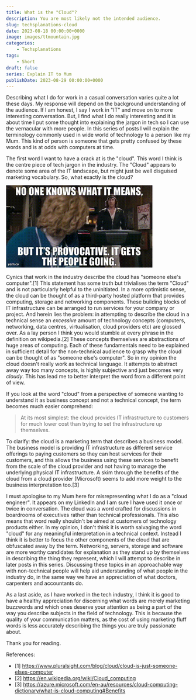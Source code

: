 ```yaml
---
title: What is the "Cloud"?
description: You are most likely not the intended audience.
slug: techsplanations-cloud
date: 2023-08-18 00:00:00+0000
image: images/ttmountain.jpg
categories:
    - Techsplanations
tags:
    - Short
draft: false
series: Explain IT to Mum
publishDate: 2023-08-29 00:00:00+0000
---
```


Describing what I do for work in a casual conversation varies quite a lot these days. My response will depend on the background understanding of the audience. If I am honest, I say I work in "IT" and move on to more interesting conversation. But, I find what I do really interesting and it is about time I put some thought into explaining the jargon in tech so I can use the vernacular with more people. In this series of posts I will explain the terminology commonly used in wide world of technology to a person like my Mum. This kind of person is someone that gets pretty confused by these words and is at odds with computers at time.

The first word I want to have a crack at is the "cloud". This word I think is the centre piece of tech jargon in the industry. The "Cloud" appears to denote some area of the IT landscape, but might just be well disguised marketing vocabulary. So, what exactly is the cloud?

![](images/meme.gif)

Cynics that work in the industry describe the cloud has "someone else's computer".[1] This statement has some truth but trivialises the term "Cloud" and is not particularly helpful to the uninitiated. In a more optimistic sense, the cloud can be thought of as a third-party hosted platform that provides computing, storage and networking components. These building blocks of IT infrastructure can be arranged to run services for your company or project. And herein lies the problem: in attempting to describe the cloud in a technical sense an *excessive* amount of technology concepts (computers, networking, data centres, virtualisation, cloud providers etc) are glossed over. As a lay person I think you would stumble at every phrase in the definition on wikipedia.[2] These concepts themselves are abstractions of huge areas of computing. Each of these fundamentals need to be explained in sufficient detail for the non-technical audience to grasp why the cloud can be thought of as "someone else's computer". So in my opinion the cloud doesn't really work as technical language. It attempts to abstract away way too many concepts, is highly subjective and just becomes very *cloudy*. This has lead me to better interpret the word from a different point of view. 

If you look at the word "cloud" from a perspective of someone wanting to understand it as business concept and not a technical concept, the term becomes much easier comprehend: 

> At its most simplest: the cloud provides IT infrastructure to customers for much lower cost than trying to set the infrastructure up themselves. 

To clarify: the cloud is a marketing term that describes a business model. The business model is providing IT infrastructure as different service offerings to paying customers so they can host services for their customers, and this allows the business using these services to benefit from the scale of the cloud provider and not having to manage the underlying physical IT infrastructure. A skim through the benefits of the cloud from a cloud provider (Microsoft) seems to add more weight to the business interpretation too.[3]

I must apologise to my Mum here for misrepresenting what I do as a "cloud engineer". It appears on my LinkedIn and I am sure I have used it once or twice in conversation. The cloud was a word crafted for discussions in boardrooms of executives rather than technical professionals. This also means that word really shouldn't be aimed at customers of technology products either. In my opinion, I don't think it is worth salvaging the word "cloud" for any meaningful interpretation in a technical context. Instead I think it is better to focus the other components of the cloud that are obfuscated away by the term. Networking, servers, storage and software are more worthy candidates for explanation as they stand up by themselves in describing the thing they represent, which I will attempt to describe in later posts in this series. Discussing these topics in an approachable way with non-technical people will help aid understanding of what people in the industry do, in the same way we have an appreciation of what doctors, carpenters and accountants do. 

As a last aside, as I have worked in the tech industry, I think it is good to have a healthy appreciation for discerning what words are merely marketing buzzwords and which ones deserve your attention as being a part of the way you describe subjects in the field of technology. This is because the quality of your communication matters, as the cost of using marketing fluff words is less accurately describing the things you are truly passionate about. 

Thank you for reading.

References:

- [1] <https://www.pluralsight.com/blog/cloud/cloud-is-just-someone-elses-computer>
- [2] <https://en.wikipedia.org/wiki/Cloud_computing>
- [3] <https://azure.microsoft.com/en-au/resources/cloud-computing-dictionary/what-is-cloud-computing#Benefits>